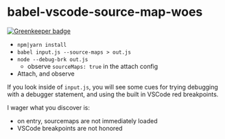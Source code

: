 # babel-vscode-source-map-woes

[![Greenkeeper badge](https://badges.greenkeeper.io/cdaringe/babel-vscode-source-map-woes.svg)](https://greenkeeper.io/)

- `npm|yarn install`
- `babel input.js --source-maps > out.js`
- `node --debug-brk out.js`
  - observe `sourceMaps: true` in the attach config
- Attach, and observe

If you look inside of `input.js`, you will see some cues for trying debugging
with a debugger statement, and using the built in VSCode red breakpoints.

I wager what you discover is:

- on entry, sourcemaps are not immediately loaded
- VSCode breakpoints are not honored
